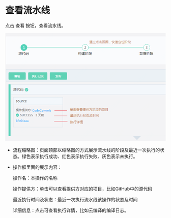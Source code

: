 # 查看流水线

点击 查看 按钮，查看流水线。

![](../../../../image/codepipeline/View-Pipeline.png) 

   * 流程缩略图：页面顶部以缩略图的方式展示流水线的阶段及最近一次执行的状态。绿色表示执行成功、红色表示执行失败、灰色表示未执行。
   * 操作框里面的展示内容：
   
       操作名：本操作的名称
        
       操作提供方：单击可以查看提供方对应的项目，比如GitHub中的源代码
        
       最近执行时间及状态：最近一次执行流水线该操作的状态及时间
        
       详细信息：点击可查看执行详情，比如云编译的编译日志。
